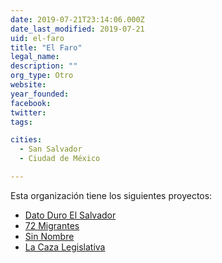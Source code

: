 ```yaml
---
date: 2019-07-21T23:14:06.000Z
date_last_modified: 2019-07-21
uid: el-faro
title: "El Faro"
legal_name: 
description: ""
org_type: Otro
website: 
year_founded: 
facebook: 
twitter: 
tags:

cities: 
  - San Salvador
  - Ciudad de México

---
```


Esta organización tiene los siguientes proyectos:

- [Dato Duro El Salvador](/i/dato-duro-el-salvador.html)
- [72 Migrantes](/i/72-migrantes.html)
- [Sin Nombre](/i/sin-nombre.html)
- [La Caza Legislativa](/i/la-caza-legislativa.html)
